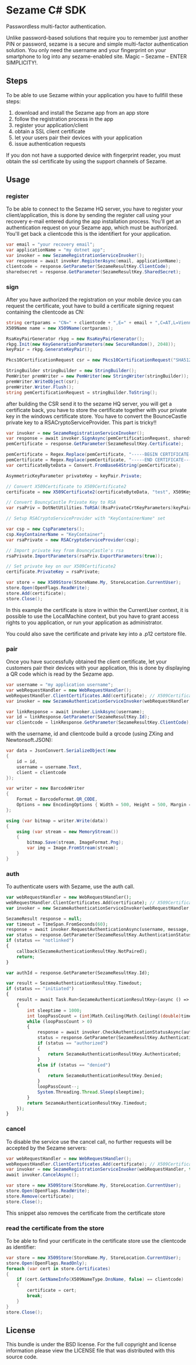Sezame C# SDK
=======

Passwordless multi-factor authentication. 

Unlike password-based solutions that require you to remember just another PIN or password, sezame is  a secure and simple multi-factor authentication solution. You only need the username and your fingerprint on your smartphone to log into any sezame-enabled site. Magic – Sezame – ENTER SIMPLICITY!.

## Steps

To be able to use Sezame within your application you have to fullfill these steps:

1. download and install the Sezame app from an app store
2. follow the registration process in the app
3. register your application/client
4. obtain a SSL client certificate
5. let your users pair their devices with your application
6. issue authentication requests

If you don not have a supported device with fingerprint reader, you must obtain the ssl certificate by
using the support channels of Sezame.

## Usage

### register

To be able to connect to the Sezame HQ server, you have to register your client/application, this is
done by sending the register call using your recovery e-mail entered during the app installation
process.
You'll get an authentication request on your Sezame app, which must be authorized.
You'll get back a clientcode this is the identifiert for your application.

```c#
var email = "your recovery email";
var applicationName = "my dotnet app";
var invoker = new SezameRegistrationServiceInvoker();
var response = await invoker.RegisterAsync(email, applicationName);
clientcode = response.GetParameter(SezameResultKey.ClientCode);
sharedsecret = response.GetParameter(SezameResultKey.SharedSecret);
```

### sign

After you have authorized the registration on your mobile device you can request the certificate, yout have to build a certificate signing request containing the clientcode as CN:

```c#
string certparams = "CN=" + clientcode + ",E=" + email + ",C=AT,L=Vienna,ST=Austria,O=-,OU=-";
X509Name name = new X509Name(certparams);

RsaKeyPairGenerator rkpg = new RsaKeyPairGenerator();
rkpg.Init(new KeyGenerationParameters(new SecureRandom(), 2048));
keyPair = rkpg.GenerateKeyPair();

Pkcs10CertificationRequest csr = new Pkcs10CertificationRequest("SHA512WITHRSA", name, keyPair.Public, null, keyPair.Private);

StringBuilder stringBuilder = new StringBuilder();
PemWriter premWriter = new PemWriter(new StringWriter(stringBuilder));
premWriter.WriteObject(csr);
premWriter.Writer.Flush();
string pemCertificationRequest = stringBuilder.ToString();
```

after building the CSR send it to the sezame HQ server, you will get a certificate back, you have to store the certificate together with your private key in the windows certificate store. You have to convert the BounceCastle private key to a RSACryptoServiceProvider. This part is tricky!!

```c#
var invoker = new SezameRegistrationServiceInvoker();
var response = await invoker.SignAsync(pemCertificationRequest, sharedsecret);
pemCertificate = response.GetParameter(SezameResultKey.Certificate);

pemCertificate = Regex.Replace(pemCertificate, "-----BEGIN CERTIFICATE-----", "");
pemCertificate = Regex.Replace(pemCertificate, "-----END CERTIFICATE-----", "");
var certificateByteData = Convert.FromBase64String(pemCertificate);

AsymmetricKeyParameter privateKey = keyPair.Private;

// Convert X509Certificate to X509Certificate2
certificate = new X509Certificate2(certificateByteData, "test", X509KeyStorageFlags.Exportable);

// Convert BouncyCastle Private Key to RSA
var rsaPriv = DotNetUtilities.ToRSA((RsaPrivateCrtKeyParameters)keyPair.Private);

// Setup RSACryptoServiceProvider with "KeyContainerName" set

var csp = new CspParameters();
csp.KeyContainerName = "KeyContainer";
var rsaPrivate = new RSACryptoServiceProvider(csp);

// Import private key from BouncyCastle's rsa
rsaPrivate.ImportParameters(rsaPriv.ExportParameters(true));

// Set private key on our X509Certificate2
certificate.PrivateKey = rsaPrivate;

var store = new X509Store(StoreName.My, StoreLocation.CurrentUser);
store.Open(OpenFlags.ReadWrite);
store.Add(certificate);
store.Close();
```

In this example the certificate is store in within the CurrentUser context, it is possible to use the LocalMachine context, but you have to grant access rights to you application, or run your application as administrator.

You could also save the certificate and private key into a .p12 certstore file.

### pair

Once you have successfully obtained the client certificate, let your customers pair their devices
with your application, this is done by displaying a QR code which is read by the Sezame app.

```c#
var username = "my application username";
var webRequestHandler = new WebRequestHandler();
webRequestHandler.ClientCertificates.Add(certificate); // X509Certificate
var invoker = new SezameAuthenticationServiceInvoker(webRequestHandler, true);

var linkResponse = await invoker.LinkAsync(username);
var id = linkResponse.GetParameter(SezameResultKey.Id);
var clientcode = linkResponse.GetParameter(SezameResultKey.ClientCode);
```

with the username, id and clientcode build a qrcode (using ZXing and Newtonsoft.JSON):

```c#
var data = JsonConvert.SerializeObject(new
{
    id = id,
    username = username.Text,
    client = clientcode
});

var writer = new BarcodeWriter
{
    Format = BarcodeFormat.QR_CODE,
    Options = new EncodingOptions { Width = 500, Height = 500, Margin = 10 }
};

using (var bitmap = writer.Write(data))
{
    using (var stream = new MemoryStream())
    {
        bitmap.Save(stream, ImageFormat.Png);
        var img = Image.FromStream(stream);
    }
}
```

### auth

To authenticate users with Sezame, use the auth call.

```php
var webRequestHandler = new WebRequestHandler();
webRequestHandler.ClientCertificates.Add(certificate); // X509Certificate
var invoker = new SezameAuthenticationServiceInvoker(webRequestHandler, true);

SezameResult response = null;
var timeout = TimeSpan.FromSeconds(60);
response = await invoker.RequestAuthenticationAsync(username, message, "auth", (int)Math.Ceiling(timeout.TotalMinutes));
var status = response.GetParameter(SezameResultKey.AuthenticationStatus);
if (status == "notlinked")
{
    callback(SezameAuthenticationResultKey.NotPaired);
    return;
}

var authId = response.GetParameter(SezameResultKey.Id);

var result = SezameAuthenticationResultKey.Timedout;
if (status == "initiated")
{
    result = await Task.Run<SezameAuthenticationResultKey>(async () =>
    {
        int sleeptime = 1000;
        int loopPassCount = (int)Math.Ceiling(Math.Ceiling((double)timeout.TotalMilliseconds) / sleeptime);
        while (loopPassCount > 0)
        {
            response = await invoker.CheckAuthenticationStatusAsync(authId);
            status = response.GetParameter(SezameResultKey.AuthenticationStatus);
            if (status == "authorized")
            {
                return SezameAuthenticationResultKey.Authenticated;
            }
            else if (status == "denied")
            {
                return SezameAuthenticationResultKey.Denied;
            }
            loopPassCount--;
            System.Threading.Thread.Sleep(sleeptime);
        }
        return SezameAuthenticationResultKey.Timedout;
    });
}

```


### cancel

To disable the service use the cancel call, no further requests will be accepted by the Sezame
servers:

```c#
var webRequestHandler = new WebRequestHandler();
webRequestHandler.ClientCertificates.Add(certificate); // X509Certificate
var invoker = new SezameRegistrationServiceInvoker(webRequestHandler, true);
await invoker.CancelAsync();

var store = new X509Store(StoreName.My, StoreLocation.CurrentUser);
store.Open(OpenFlags.ReadWrite);
store.Remove(certificate);
store.Close();
```
This snippet also removes the certificate from the certificate store

### read the certificate from the store 

To be able to find your certificate in the certificate store use the clientcode as identifier:

```c#
var store = new X509Store(StoreName.My, StoreLocation.CurrentUser);
store.Open(OpenFlags.ReadOnly);
foreach (var cert in store.Certificates)
{
    if (cert.GetNameInfo(X509NameType.DnsName, false) == clientcode)
    {
        certificate = cert;
        break;
    }
}
store.Close();
```

## License

This bundle is under the BSD license. For the full copyright and license
information please view the LICENSE file that was distributed with this source code.
